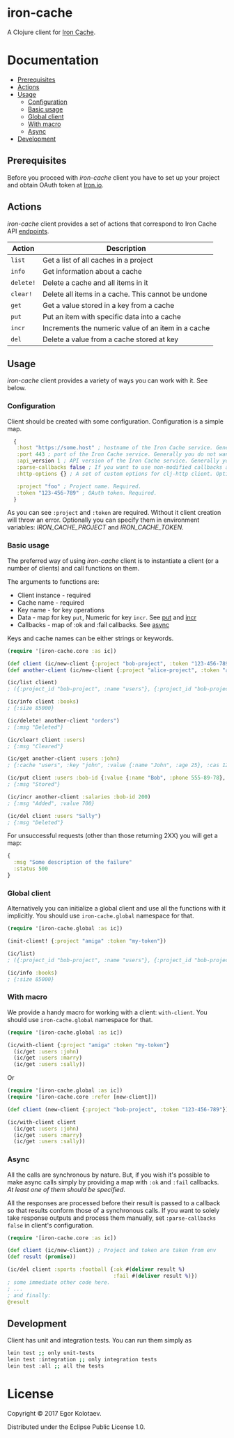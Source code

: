 # iron-cache

A Clojure client for [Iron Cache](http://www.iron.io).

# Documentation

- [Prerequisites](#prerequisites)
- [Actions](#actions)
- [Usage](#usage)
	- [Configuration](#configuration)
	- [Basic usage](#basic-usage)
	- [Global client](#global-client)
	- [With macro](#with-macro)
	- [Async](#async)
- [Development](#development)


## Prerequisites

Before you proceed with *iron-cache* client you have to set up your project and obtain OAuth token at [Iron.io](http://www.iron.io/).


## Actions

*iron-cache* client provides a set of actions that correspond to Iron Cache API [endpoints](http://dev.iron.io/cache/reference/api/#endpoints).

| Action      	|  Description   |
| ------------- |  ------------- |
| `list`		| Get a list of all caches in a project |
| `info`	    | Get information about a cache |
| `delete!`	    | Delete a cache and all items in it |
| `clear!`	    | Delete all items in a cache. This cannot be undone |
| `get`	        | Get a value stored in a key from a cache |
| `put`	        | Put an item with specific data into a cache |
| `incr`	    | Increments the numeric value of an item in a cache |
| `del`	        | Delete a value from a cache stored at key |


## Usage

*iron-cache* client provides a variety of ways you can work with it. See below.


### Configuration

Client should be created with some configuration. Configuration is a simple map.

```clojure
  {
   :host "https://some.host" ; hostname of the Iron Cache service. Generally you do not want to specify it.
   :port 443 ; port of the Iron Cache service. Generally you do not want to specify it.
   :api_version 1 ; API version of the Iron Cache service. Generally you do not want to specify it.
   :parse-callbacks false ; If you want to use non-modified callbacks and manually parse response. See Async usage.
   :http-options {} ; A set of custom options for clj-http client. Optional.

   :project "foo" ; Project name. Required.
   :token "123-456-789" ; OAuth token. Required.
  }
```

As you can see `:project` and `:token` are required. Without it client creation will throw an error.
Optionally you can specify them in environment variables: _IRON_CACHE_PROJECT_ and _IRON_CACHE_TOKEN_.


### Basic usage

The preferred way of using *iron-cache* client is to instantiate a client (or a number of clients) and call functions
on them.

The arguments to functions are:
* Client instance - required
* Cache name      - required
* Key name        - for key operations
* Data            - map for key `put`, Numeric for key `incr`. See [put](http://dev.iron.io/cache/reference/api/#put_an_item_into_a_cache) and [incr](http://dev.iron.io/cache/reference/api/#increment_an_items_value)
* Callbacks       - map of :ok and :fail callbacks. See [async](#async)

Keys and cache names can be either strings or keywords.

```clojure
(require '[iron-cache.core :as ic])

(def client (ic/new-client {:project "bob-project", :token "123-456-789"}))
(def another-client (ic/new-client {:project "alice-project", :token "asdf-qwerty"}))

(ic/list client)
; ({:project_id "bob-project", :name "users"}, {:project_id "bob-project", :name "books"})

(ic/info client :books)
; {:size 85000}

(ic/delete! another-client "orders")
; {:msg "Deleted"}

(ic/clear! client :users)
; {:msg "Cleared"}

(ic/get another-client :users :john)
; {:cache "users", :key "john", :value {:name "John", :age 25}, :cas 12345}

(ic/put client :users :bob-id {:value {:name "Bob", :phone 555-89-78}, "expires_in" 456, :replace true})
; {:msg "Stored"}

(ic/incr another-client :salaries :bob-id 200)
; {:msg "Added", :value 700}

(ic/del client :users "Sally")
; {:msg "Deleted"}
```

For unsuccessful requests (other than those returning 2XX) you will get a map:
```clojure
{
  :msg "Some description of the failure"
  :status 500
}
```

### Global client

Alternatively you can initialize a global client and use all the functions with it implicitly.
You should use `iron-cache.global` namespace for that.

```clojure
(require '[iron-cache.global :as ic])

(init-client! {:project "amiga" :token "my-token"})

(ic/list)
; ({:project_id "bob-project", :name "users"}, {:project_id "bob-project", :name "books"})

(ic/info :books)
; {:size 85000}
```

### With macro

We provide a handy macro for working with a client: `with-client`.
You should use `iron-cache.global` namespace for that.

```clojure
(require '[iron-cache.global :as ic])

(ic/with-client {:project "amiga" :token "my-token"}
  (ic/get :users :john)
  (ic/get :users :marry)
  (ic/get :users :sally))
```

Or

```clojure
(require '[iron-cache.global :as ic])
(require '[iron-cache.core :refer [new-client]])

(def client (new-client {:project "bob-project", :token "123-456-789"}))

(ic/with-client client
  (ic/get :users :john)
  (ic/get :users :marry)
  (ic/get :users :sally))
```

### Async

All the calls are synchronous by nature. But, if you wish it's possible to make async calls simply by providing
a map with `:ok` and `:fail` callbacks. _At least one of them should be specified_.

All the responses are processed before their result is passed to a callback so that results conform those of
a synchronous calls. If you want to solely take response outputs and process them manually, set `:parse-callbacks false`
in client's configuration.

```clojure
(require '[iron-cache.core :as ic])

(def client (ic/new-client)) ; Project and token are taken from env
(def result (promise))

(ic/del client :sports :football {:ok #(deliver result %)
                                  :fail #(deliver result %)})
; some immediate other code here.
; ...
; and finally:
@result
```

## Development

Client has unit and integration tests. You can run them simply as
```bash
lein test ;; only unit-tests
lein test :integration ;; only integration tests
lein test :all ;; all the tests
```

# License

Copyright © 2017 Egor Kolotaev.

Distributed under the Eclipse Public License 1.0.
